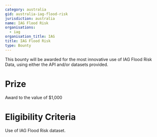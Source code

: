 ```yaml
---
category: australia
gid: australia-iag-flood-risk
jurisdiction: australia
name: IAG Flood Risk
organisations:
  - iag
organisation_title: IAG
title: IAG Flood Risk
type: Bounty
---
```


This bounty will be awarded for the most innovative use of IAG Flood Risk Data, using either the API and/or datasets provided.

# Prize
Award to the value of $1,000

# Eligibility Criteria
Use of IAG Flood Risk dataset.